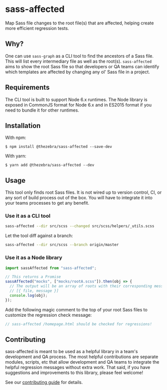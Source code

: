 # sass-affected

Map Sass file changes to the root file(s) that are affected, helping create more efficient regression tests.

## Why?

One can use `sass-graph` as a CLI tool to find the ancestors of a Sass file. This will list every intermediary file as well as the root(s). `sass-affected` aims to show the root Sass file so that developers or QA teams can identify which templates are affected by changing any ol' Sass file in a project.

## Requirements

The CLI tool is built to support Node 6.x runtimes. The Node library is exposed in CommonJS format for Node 6.x and in ES2015 format if you need to bundle it for other runtimes.

## Installation

With npm:

```
$ npm install @thezebra/sass-affected --save-dev
```

With yarn:

```
$ yarn add @thezebra/sass-affected --dev
```

## Usage

This tool only finds root Sass files. It is not wired up to version control, CI, or any sort of build process out of the box. You will have to integrate it into your teams processes to get any benefit.

### Use it as a CLI tool

```sh
sass-affected --dir src/scss --changed src/scss/helpers/_utils.scss
```

Let the tool diff against a branch:

```sh
sass-affected --dir src/scss --branch origin/master
```

### Use it as a Node library

```js
import sassAffected from "sass-affected";

// This returns a Promise
sassAffected("mocks", ["mocks/rootA.scss"]).then(obj => {
  // The output will be an array of roots with their corresponding message:
  // [{ file, message }]
  console.log(obj);
});
```

Add the following magic comment to the top of your root Sass files to customize the regression check message:

```scss
// sass-affected /homepage.html should be checked for regressions!
```

## Contributing

sass-affected is meant to be used as a helpful library in a team's development and QA process. The most helpful contributions are separate modules, scripts, etc that allow development and QA teams to integrate the helpful regression messages without extra work. That said, if you have suggestions and improvements to this library, please feel welcome!

See our [contributing guide](/CONTRIBUTING.md) for details.
